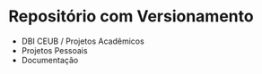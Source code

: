 # Repositório com Versionamento
- DBI CEUB / Projetos Acadêmicos
- Projetos Pessoais
- Documentação
